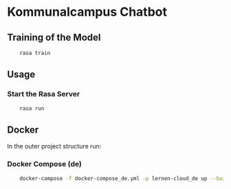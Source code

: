 # Kommunalcampus Chatbot

## Training of the Model 

```sh
    rasa train
```

## Usage

### Start the Rasa Server

```sh
    rasa run
```

## Docker

In the outer project structure run:

### Docker Compose (de)

```sh
    docker-compose -f docker-compose_de.yml -p lernen-cloud_de up --build
```
